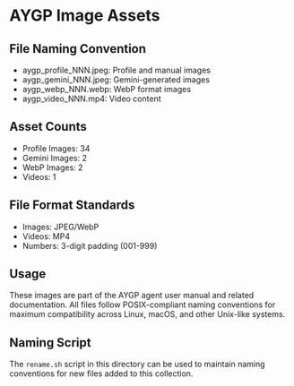 # AYGP Image Assets

## File Naming Convention
- aygp_profile_NNN.jpeg: Profile and manual images
- aygp_gemini_NNN.jpeg: Gemini-generated images
- aygp_webp_NNN.webp: WebP format images
- aygp_video_NNN.mp4: Video content

## Asset Counts
- Profile Images: 34
- Gemini Images: 2
- WebP Images: 2
- Videos: 1

## File Format Standards
- Images: JPEG/WebP
- Videos: MP4
- Numbers: 3-digit padding (001-999)

## Usage
These images are part of the AYGP agent user manual and related documentation.
All files follow POSIX-compliant naming conventions for maximum compatibility
across Linux, macOS, and other Unix-like systems.

## Naming Script
The `rename.sh` script in this directory can be used to maintain naming
conventions for new files added to this collection.